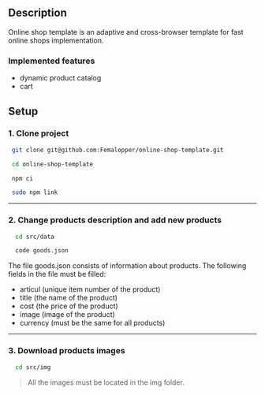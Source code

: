 ## Description

Online shop template is an adaptive and cross-browser template for fast online shops implementation. 

### Implemented features
- dynamic product catalog
- cart

## Setup

### 1\. Clone project ###
 
  ```sh
   git clone git@github.com:Femalopper/online-shop-template.git

   cd online-shop-template

   npm ci

   sudo npm link
  ```
***

### 2\. Change products description and add new products ###
```sh
  cd src/data

  code goods.json
```
The file goods.json consists of information about products.
The following fields in the file must be filled:
- articul (unique item number of the product)
- title (the name of the product)
- cost (the price of the product)
- image (image of the product)
- currency (must be the same for all products)

***
### 3\. Download products images ###
```sh
  cd src/img
```
> All the images must be located in the img folder.

